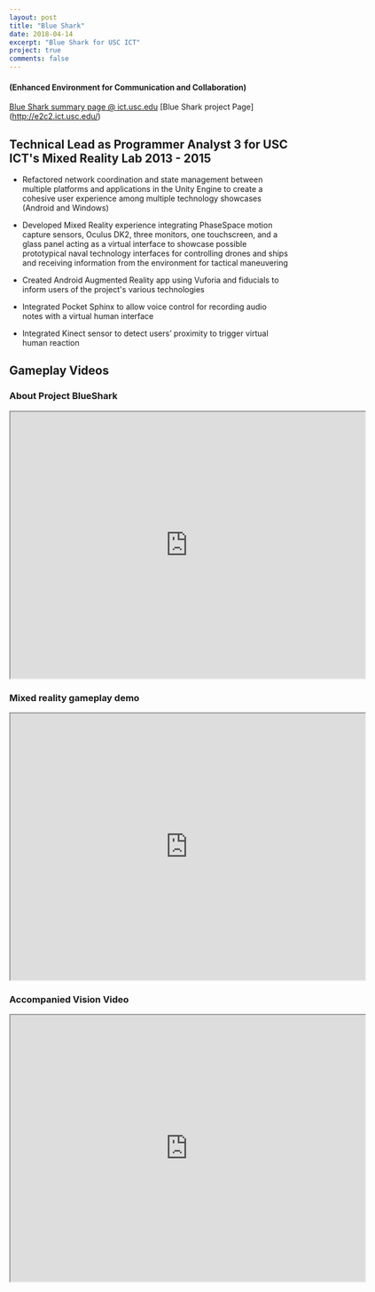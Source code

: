 ```yaml
---
layout: post
title: "Blue Shark"
date: 2018-04-14
excerpt: "Blue Shark for USC ICT"
project: true
comments: false
---
```


#### (Enhanced Environment for Communication and Collaboration)

[Blue Shark summary page @ ict.usc.edu](http://ict.usc.edu/prototypes/e2c2/)
[Blue Shark project Page] (http://e2c2.ict.usc.edu/)



## Technical Lead as Programmer Analyst 3 for USC ICT's Mixed Reality Lab 2013 - 2015
- Refactored network coordination and state management between multiple platforms and applications in the Unity Engine to create a cohesive user experience among multiple technology showcases (Android and Windows) 

- Developed Mixed Reality experience integrating PhaseSpace motion capture sensors, Oculus DK2, three monitors, one touchscreen, and a glass panel acting as a virtual interface to showcase possible prototypical naval technology interfaces for controlling drones and ships and receiving information from the environment for tactical maneuvering 

- Created Android Augmented Reality app using Vuforia and fiducials to inform users of the project's various technologies 

- Integrated Pocket Sphinx to allow voice control for recording audio notes with a virtual human interface 

- Integrated Kinect sensor to detect users’ proximity to trigger virtual human reaction



## Gameplay Videos

### About Project BlueShark

<iframe src="https://drive.google.com/file/d/1rC9n9A65WRJZRFV_DTmD33Oyu72KPPjp/preview" width="640" height="480"></iframe>

### Mixed reality gameplay demo

<iframe src="https://drive.google.com/file/d/1_JHP6hZnjEKJDHc6qDqQ_Wt511nmy1BL/preview" width="640" height="480"></iframe>

### Accompanied Vision Video

<iframe src="https://drive.google.com/file/d/1TX6K21SKw70RGpdBHuGiKJaOkX3UfTBU/preview" width="640" height="480"></iframe>

